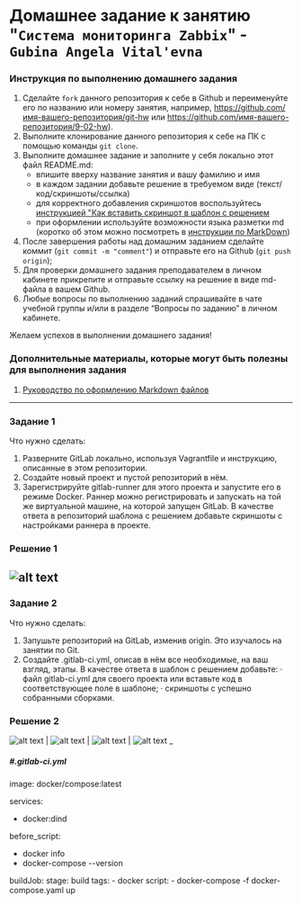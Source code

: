 # Домашнее задание к занятию "`Система мониторинга Zabbix`" - `Gubina Angela Vital'evna`


### Инструкция по выполнению домашнего задания

   1. Сделайте `fork` данного репозитория к себе в Github и переименуйте его по названию или номеру занятия, например, https://github.com/имя-вашего-репозитория/git-hw или  https://github.com/имя-вашего-репозитория/9-02-hw).
   2. Выполните клонирование данного репозитория к себе на ПК с помощью команды `git clone`.
   3. Выполните домашнее задание и заполните у себя локально этот файл README.md:
      - впишите вверху название занятия и вашу фамилию и имя
      - в каждом задании добавьте решение в требуемом виде (текст/код/скриншоты/ссылка)
      - для корректного добавления скриншотов воспользуйтесь [инструкцией "Как вставить скриншот в шаблон с решением](https://github.com/netology-code/sys-pattern-homework/blob/main/screen-instruction.md)
      - при оформлении используйте возможности языка разметки md (коротко об этом можно посмотреть в [инструкции  по MarkDown](https://github.com/netology-code/sys-pattern-homework/blob/main/md-instruction.md))
   4. После завершения работы над домашним заданием сделайте коммит (`git commit -m "comment"`) и отправьте его на Github (`git push origin`);
   5. Для проверки домашнего задания преподавателем в личном кабинете прикрепите и отправьте ссылку на решение в виде md-файла в вашем Github.
   6. Любые вопросы по выполнению заданий спрашивайте в чате учебной группы и/или в разделе “Вопросы по заданию” в личном кабинете.
   
Желаем успехов в выполнении домашнего задания!
   
### Дополнительные материалы, которые могут быть полезны для выполнения задания

1. [Руководство по оформлению Markdown файлов](https://gist.github.com/Jekins/2bf2d0638163f1294637#Code)

---

### Задание 1

Что нужно сделать:
1.	Разверните GitLab локально, используя Vagrantfile и инструкцию, описанные в этом репозитории.
2.	Создайте новый проект и пустой репозиторий в нём.
3.	Зарегистрируйте gitlab-runner для этого проекта и запустите его в режиме Docker. Раннер можно регистрировать и запускать на той же виртуальной машине, на которой запущен GitLab.
В качестве ответа в репозиторий шаблона с решением добавьте скриншоты с настройками раннера в проекте.

### Решение 1
![alt text](https://github.com/GubinaAV/8-03-hw/blob/main/img/01.png)
---

### Задание 2

Что нужно сделать:
1.	Запушьте репозиторий на GitLab, изменив origin. Это изучалось на занятии по Git.
2.	Создайте .gitlab-ci.yml, описав в нём все необходимые, на ваш взгляд, этапы.
В качестве ответа в шаблон с решением добавьте:
·	файл gitlab-ci.yml для своего проекта или вставьте код в соответствующее поле в шаблоне;
·	скриншоты с успешно собранными сборками.

### Решение 2
![alt text](https://github.com/GubinaAV/8-03-hw/blob/main/img/02.png)
|
![alt text](https://github.com/GubinaAV/8-03-hw/blob/main/img/03.png)
|
![alt text](https://github.com/GubinaAV/8-03-hw/blob/main/img/04.png)
|
![alt text](https://github.com/GubinaAV/8-03-hw/blob/main/img/05.png)
_
##### #.gitlab-ci.yml
image: docker/compose:latest

services:
  - docker:dind

before_script:
  - docker info
  - docker-compose --version

buildJob:
  stage: build
  tags:
    - docker
  script:
    - docker-compose -f docker-compose.yaml up
